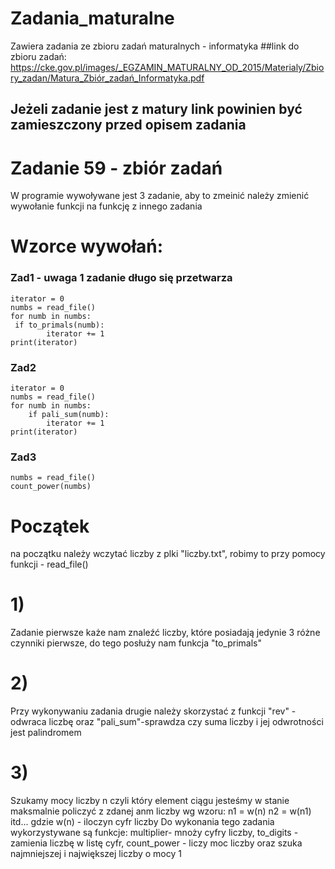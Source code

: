 # Zadania_maturalne
Zawiera zadania ze zbioru zadań maturalnych - informatyka
##link do zbioru zadań: https://cke.gov.pl/images/_EGZAMIN_MATURALNY_OD_2015/Materialy/Zbiory_zadan/Matura_Zbiór_zadań_Informatyka.pdf
## Jeżeli zadanie jest z matury link powinien być zamieszczony przed opisem zadania

# Zadanie 59 - zbiór zadań
W programie wywoływane jest 3 zadanie, aby to zmeinić należy zmienić wywołanie funkcji na funkcję z innego zadania
# Wzorce wywołań:
### Zad1 - uwaga 1 zadanie długo się przetwarza
    iterator = 0
    numbs = read_file()
    for numb in numbs:
     if to_primals(numb):
            iterator += 1
    print(iterator)
### Zad2
    iterator = 0
    numbs = read_file()
    for numb in numbs:
        if pali_sum(numb):
            iterator += 1
    print(iterator)
### Zad3
    numbs = read_file()  
    count_power(numbs)
# Początek
na początku należy wczytać liczby z plki "liczby.txt", robimy to przy pomocy funkcji - read_file()
# 1) 
Zadanie pierwsze każe nam znaleźć liczby, które posiadają jedynie 3 różne czynniki pierwsze, do tego posłuży nam funkcja "to_primals"
# 2)
Przy wykonywaniu zadania drugie należy skorzystać z funkcji "rev" - odwraca liczbę oraz "pali_sum"-sprawdza czy suma liczby i jej odwrotności jest palindromem
# 3) 
Szukamy mocy liczby n czyli który element ciągu jesteśmy w stanie maksmalnie policzyć z zdanej anm liczby wg wzoru:
n1 = w(n)
n2 = w(n1)
itd...
gdzie w(n) - iloczyn cyfr liczby
Do wykonania tego zadania wykorzystywane są funkcje: multiplier- mnoży cyfry liczby, to_digits - zamienia liczbę w listę cyfr, 
count_power - liczy moc liczby oraz szuka najmniejszej i największej liczby o mocy 1
